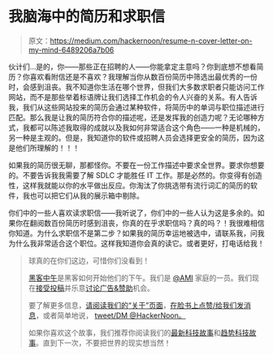 # 我脑海中的简历和求职信

> 原文：<https://medium.com/hackernoon/resume-n-cover-letter-on-my-mind-6489206a7b06>

伙计们…是的，你——那些正在招聘的人——你能拿定主意吗？你到底想不想看简历？你喜欢看附信还是不喜欢？我理解当你从数百份简历中筛选出最优秀的一份时，会感到沮丧。我不知道你生活在哪个世界，但我们大多数求职者只能访问工作网站，而不是那些举着标语牌让我们选择工作机会的令人兴奋的关系。有人告诉我，我们从这些网站投来的简历会通过某种软件，将简历中的单词与职位描述进行匹配。那么我是让我的简历符合你的描述呢，还是发挥我的创造力呢？无论哪种方式，我都可以陈述我取得的成就以及我如何非常适合这个角色——一种是机械的，另一种是主观的。但是，我知道你的软件或招聘人员会选择更安全的简历，因为这是他们所理解的！！！

如果我的简历很无聊，那都怪你。不要在一份工作描述中要求全世界。要求你想要的。不要告诉我我需要了解 SDLC 才能胜任 IT 工作。那是必然的。你变得有创造性，这样我就能以你的水平做出反应。你淘汰了你挑选带有流行词汇的简历的软件，我也可以把它们从我的展示箱中剔除。

你们中的一些人喜欢读求职信——我听说了，你们中的一些人认为这是多余的。如果你在翻阅数百份简历时感到沮丧，你真的在乎求职信吗？真的吗？！我很难相信你知道。为什么求职信不是第二步？如果我的简历幸运地被选中，请联系我，问我为什么我非常适合这个职位。这样我知道你会真的读它。或者更好，打电话给我！

> 球真的在你们这边，可惜你们没看到！
> 
> [黑客中午](http://bit.ly/Hackernoon)是黑客如何开始他们的下午。我们是 [@AMI](http://bit.ly/atAMIatAMI) 家庭的一员。我们现在[接受投稿](http://bit.ly/hackernoonsubmission)并乐意[讨论广告&赞助](mailto:partners@amipublications.com)机会。
> 
> 要了解更多信息，[请阅读我们的“关于”页面](https://goo.gl/4ofytp)，[在脸书上点赞/给我们发消息](http://bit.ly/HackernoonFB)，或者简单地说， [tweet/DM @HackerNoon。](https://goo.gl/k7XYbx)
> 
> 如果你喜欢这个故事，我们推荐你阅读我们的[最新科技故事](http://bit.ly/hackernoonlatestt)和[趋势科技故事](https://hackernoon.com/trending)。直到下一次，不要把世界的现实想当然！